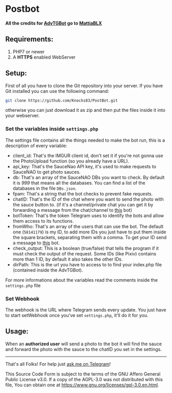 Postbot
============

**All the credits for [AdvTGBot](https://github.com/MattiaBLX/AdvTGBot) go to [MattiaBLX](https://https://github.com/MattiaBLX/)**

## Requirements:
1. PHP7 or newer
2. A **HTTPS** enabled WebServer

## Setup:
First of all you have to clone the Git repository into your server.
If you have Git installed you can use the following command:
```bash
git clone https://github.com/Knocks83/PostBot.git
```
otherwise you can just download it as zip and then put the files inside it into your webserver.

### Set the variables inside `settings.php`
The settings file contains all the things needed to make the bot run, this is a description of every variable:
* client_id: That's the IMGUR client id, don't set it if you're not gonna use the PhotoUpload function (so you already have a URL).
* api_key: That's the SauceNao API key, it's used to make requests to SauceNAO to get photo sauces.
* db: That's an array of the SauceNAO DBs you want to check. By default it is _999_ that means all the databases. You can find a list of the databases in the file `DBs.json`.
* fpam: That's a string that the bot checks to prevent fake requests.
* chatID: That's the ID of the chat where you want to send the photo with the sauce button to. (if it's a channel/private chat you can get it by forwarding a message from the chat/channel to [this](https://t.me/getidsbot) bot)
* botToken: That's the token Telegram uses to identify the bots and allow them access to its functions.
* fromWho: That's an array of the users that can use the bot. The default one (`58141179`) is my ID, to add more IDs you just have to put them inside the square brackets, separating them with a comma. To get your ID send a message to [this](https://t.me/getidsbot) bot.
* check_output: This is a boolean (true/false) that tells the program if it must check the output of the request. Some IDs (like Pixiv) contains more than 1 ID, by default it also takes the other IDs.
* dirPath: This is the url you have to access to to find your index.php file (contained inside the AdvTGBot).

For more informations about the variables read the comments inside the `settings.php` file

### Set Webhook
The webhook is the URL where Telegram sends every update. You just have to start setWebhook once you've set `settings.php`, it'll do it for you.

## Usage:
When an **authorized user** will send a photo to the bot it will find the sauce and forward the photo with the sauce to the chatID you set in the settings.

---

That's all Folks!
For help just [ask me on Telegram](https://t.me/MakeNekosNotNukes)!


This Source Code Form is subject to the terms of the GNU Affero General Public License v3.0. If a copy of the AGPL-3.0 was not distributed with this
file, You can obtain one at https://www.gnu.org/licenses/gpl-3.0.en.html.
